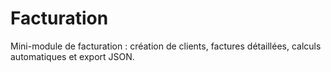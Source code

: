 # Facturation
Mini-module de facturation : création de clients, factures détaillées, calculs automatiques et export JSON.
